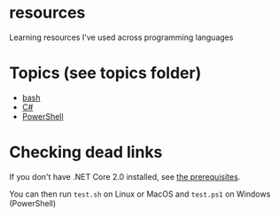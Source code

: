 # resources

Learning resources I've used across programming languages

# Topics (see topics folder)

- [bash](./topics/bash.md)
- [C#](./topics/C%23.md)
- [PowerShell](./topics/PowerShell.md)

# Checking dead links

If you don't have .NET Core 2.0 installed, see [the prerequisites](./topics/dotnet-prerequisites.md).

You can then run `test.sh` on Linux or MacOS and `test.ps1` on Windows (PowerShell)
